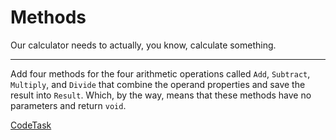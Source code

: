# Methods

Our calculator needs to actually, you know, calculate something.

---

Add four methods for the four arithmetic operations called `Add`, `Subtract`, `Multiply`, and `Divide` that combine the
operand properties and save the result into `Result`. Which, by the way, means that these methods have no parameters and
return `void`.

[CodeTask]("/resources/principles/viewmodel_methods.csharp.csx")